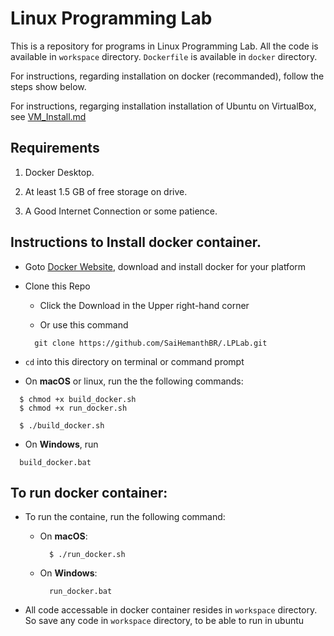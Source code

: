 # Linux Programming Lab

This is a repository for programs in Linux Programming Lab. All the code is available in `workspace` directory. `Dockerfile` is available
in `docker` directory.

For instructions, regarding installation on docker (recommanded), follow the steps show below.

For instructions, regarging installation installation of Ubuntu on VirtualBox, see [VM_Install.md](https://github.com/SaiHemanthBR/.LPLab/blob/master/VM_Install.md)

## Requirements

  1. Docker Desktop.
  
  2. At least 1.5 GB of free storage on drive.
  
  3. A Good Internet Connection or some patience.

## Instructions to Install docker container.
  
  * Goto [Docker Website](https://www.docker.com/products/docker-desktop), download and install docker for your platform

  * Clone this Repo
    
    * Click the Download in the Upper right-hand corner

    * Or use this command
    ```
      git clone https://github.com/SaiHemanthBR/.LPLab.git
    ```
  
  * `cd` into this directory on terminal or command prompt
  
  *  On **macOS** or linux, run the the following commands:
  ```
    $ chmod +x build_docker.sh
    $ chmod +x run_docker.sh
  
    $ ./build_docker.sh
  ```

  * On **Windows**, run
  ```
    build_docker.bat
  ```

## To run docker container:

  * To run the containe, run the following command:
    * On **macOS**:
      ```
        $ ./run_docker.sh
      ```
    
    * On **Windows**:
      ```
        run_docker.bat
      ```
  
  * All code accessable in docker container resides in `workspace` directory. So save any code in `workspace` directory, to be able to run 
  in ubuntu
